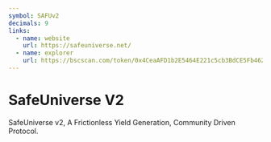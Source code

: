 ```yaml
---
symbol: SAFUv2
decimals: 9
links:
  - name: website
    url: https://safeuniverse.net/
  - name: explorer
    url: https://bscscan.com/token/0x4CeaAFD1b2E5464E221c5cb3BdCE5Fb4629B7Aae
---
```


# SafeUniverse V2

SafeUniverse v2, A Frictionless Yield Generation, Community Driven Protocol.
